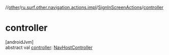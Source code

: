 //[other](../../../index.md)/[ru.surf.other.navigation.actions.impl](../index.md)/[SignInScreenActions](index.md)/[controller](controller.md)

# controller

[androidJvm]\
abstract val [controller](controller.md): [NavHostController](https://developer.android.com/reference/kotlin/androidx/navigation/NavHostController.html)
